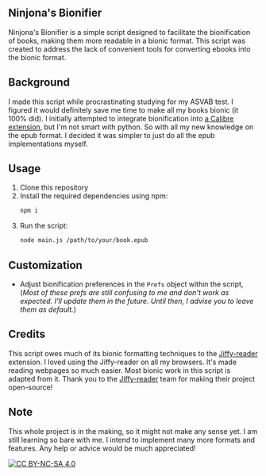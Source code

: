 ## Ninjona's Bionifier

Ninjona's Bionifier is a simple script designed to facilitate the bionification of books, making them more readable in a
bionic format. This script was created to address the lack of convenient tools for converting ebooks into the bionic
format.

## Background

I made this script while procrastinating studying for my ASVAB test. I figured it would definitely save me time to make
all my books bionic (it 100% did). I initially attempted to integrate bionification
into [a Calibre extension](https://github.com/bookfere/Ebook-Translator-Calibre-Plugin/tree/master), but I'm not smart
with python. So with all my new knowledge on the epub format. I decided it was simpler to just do all the epub
implementations myself.

## Usage

1. Clone this repository
2. Install the required dependencies using npm:
     ```bash
     npm i
     ```
3. Run the script:
   ```bash
   node main.js /path/to/your/book.epub
   ```

## Customization

- Adjust bionification preferences in the `Prefs` object within the script,
  (*Most of these prefs are still confusing to me and don't work as expected. I'll update them in the future. Until
  then, I advise you to leave them as default.*)

## Credits

This script owes much of its bionic formatting techniques to the [Jiffy-reader](https://github.com/ansh/jiffyreader.com)
extension. I loved using the Jiffy-reader on all my browsers. It's made reading webpages so much easier. Most bionic
work in this script is adapted from it. Thank you to the [Jiffy-reader](https://github.com/ansh/jiffyreader.com) team
for making their project open-source!

## Note

This whole project is in the making, so it might not make any sense yet. I am still learning so bare with me. I intend
to implement many more formats and features. Any help or advice would be much appreciated!

[![CC BY-NC-SA 4.0][cc-by-nc-sa-shield]][cc-by-nc-sa]

[cc-by-nc-sa]: http://creativecommons.org/licenses/by-nc-sa/4.0/
[cc-by-nc-sa-shield]: https://img.shields.io/badge/License-CC%20BY--NC--SA%204.0-lightgrey.svg

